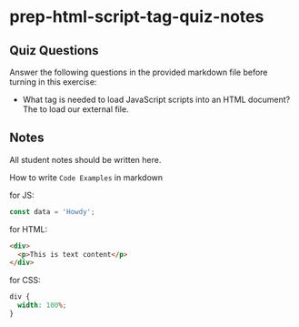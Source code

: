 # prep-html-script-tag-quiz-notes

## Quiz Questions

Answer the following questions in the provided markdown file before turning in this exercise:

- What tag is needed to load JavaScript scripts into an HTML document?
The <script> tag is needed to load JavaScript scripts into an HTML document.
- How do you use a script tag to write JavaScript directly in the HTML document?
to use a <script> tag directly in the html, we would use the console.log("text")
- How do you use a script tag to load an external JavaScript file?
To load an external Javascript file, we would use the following script tag: <script src="main.js"></script> to load our external file.
## Notes

All student notes should be written here.

How to write `Code Examples` in markdown

for JS:

```javascript
const data = 'Howdy';
```

for HTML:

```html
<div>
  <p>This is text content</p>
</div>
```

for CSS:

```css
div {
  width: 100%;
}
```
